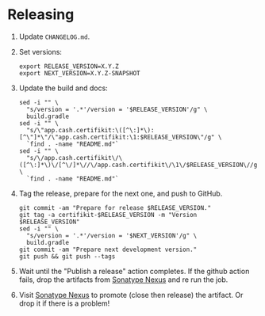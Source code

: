 Releasing
=========

1. Update `CHANGELOG.md`.

2. Set versions:

    ```
    export RELEASE_VERSION=X.Y.Z
    export NEXT_VERSION=X.Y.Z-SNAPSHOT
    ```

3. Update the build and docs:

    ```
    sed -i "" \
      "s/version = '.*'/version = '$RELEASE_VERSION'/g" \
      build.gradle
    sed -i "" \
      "s/\"app.cash.certifikit:\([^\:]*\):[^\"]*\"/\"app.cash.certifikit:\1:$RELEASE_VERSION\"/g" \
      `find . -name "README.md"`
    sed -i "" \
      "s/\/app.cash.certifikit\/\([^\:]*\)\/[^\/]*\//\/app.cash.certifikit\/\1\/$RELEASE_VERSION\//g" \
      `find . -name "README.md"`
    ```

4. Tag the release, prepare for the next one, and push to GitHub.

    ```
    git commit -am "Prepare for release $RELEASE_VERSION."
    git tag -a certifikit-$RELEASE_VERSION -m "Version $RELEASE_VERSION"
    sed -i "" \
      "s/version = '.*'/version = '$NEXT_VERSION'/g" \
      build.gradle
    git commit -am "Prepare next development version."
    git push && git push --tags
    ```

5. Wait until the "Publish a release" action completes. If the github action fails, drop the 
   artifacts from [Sonatype Nexus] and re run the job.

6. Visit [Sonatype Nexus] to promote (close then release) the artifact. Or drop it if there is a problem!


[Sonatype Nexus]: https://oss.sonatype.org/
